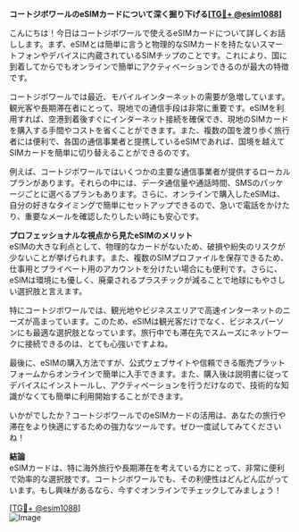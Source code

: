 **コートジボワールのeSIMカードについて深く掘り下げる[[TG💪+ @esim1088](https://t.me/s/esim1088)]**

こんにちは！今日はコートジボワールで使えるeSIMカードについて詳しくお話しします。まず、eSIMとは簡単に言うと物理的なSIMカードを持たないスマートフォンやデバイスに内蔵されているSIMチップのことです。これにより、国に到着してからでもオンラインで簡単にアクティベーションできるのが最大の特徴です。

コートジボワールでは最近、モバイルインターネットの需要が急増しています。観光客や長期滞在者にとって、現地での通信手段は非常に重要です。eSIMを利用すれば、空港到着後すぐにインターネット接続を確保でき、現地のSIMカードを購入する手間やコストを省くことができます。また、複数の国を渡り歩く旅行者には便利で、各国の通信事業者と提携しているeSIMであれば、国境を越えてSIMカードを簡単に切り替えることができるのです。

例えば、コートジボワールではいくつかの主要な通信事業者が提供するローカルプランがあります。それらの中には、データ通信量や通話時間、SMSのパッケージごとに選べるプランもあります。さらに、オンラインで購入したeSIMは、自分の好きなタイミングで簡単にセットアップできるので、急いで電話をかけたり、重要なメールを確認したりしたい時にも安心です。

**プロフェッショナルな視点から見たeSIMのメリット**  
eSIMの大きな利点として、物理的なカードがないため、破損や紛失のリスクが少ないことが挙げられます。また、複数のSIMプロファイルを保存できるため、仕事用とプライベート用のアカウントを分けたい場合にも便利です。さらに、eSIMは環境にも優しく、廃棄されるプラスチックが減ることで地球にもやさしい選択肢と言えます。

特にコートジボワールでは、観光地やビジネスエリアで高速インターネットのニーズが高まっています。このため、eSIMは観光客だけでなく、ビジネスパーソンにも最適な選択肢となっています。旅行中でも滞在先でスムーズにネットワークに接続できるのは、とても心強いですよね。

最後に、eSIMの購入方法ですが、公式ウェブサイトや信頼できる販売プラットフォームからオンラインで簡単に入手できます。また、購入後は説明書に従ってデバイスにインストールし、アクティベーションを行うだけなので、技術的な知識がなくても簡単に利用開始することができます。

いかがでしたか？コートジボワールでのeSIMカードの活用は、あなたの旅行や滞在をより快適にするための強力なツールです。ぜひ一度試してみてくださいね！

**結論**  
eSIMカードは、特に海外旅行や長期滞在を考えている方にとって、非常に便利で効率的な選択肢です。コートジボワールでも、その利便性はどんどん広がっています。もし興味があるなら、今すぐオンラインでチェックしてみましょう！

[[TG💪+ @esim1088](https://t.me/s/esim1088)]  
![Image](https://i.postimg.cc/Y0z9fWf4/image.png)